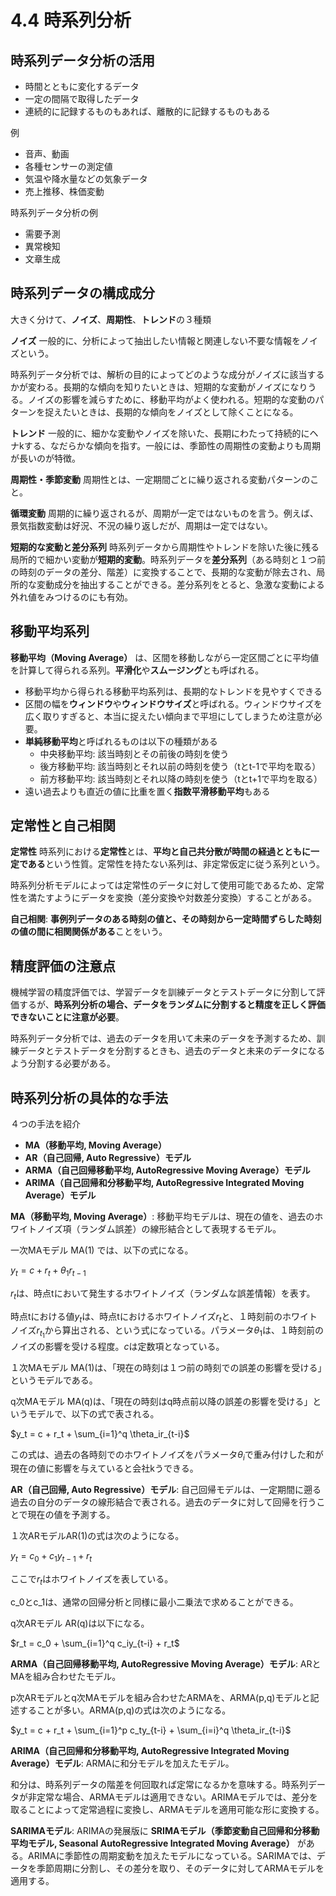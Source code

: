 <script type="text/javascript" async src="https://cdnjs.cloudflare.com/ajax/libs/mathjax/3.2.2/es5/tex-mml-chtml.min.js">
</script>
<script type="text/x-mathjax-config">
 MathJax.Hub.Config({
 tex2jax: {
 inlineMath: [['$', '$'] ],
 displayMath: [ ['$$','$$'], ["\\[","\\]"] ]
 }
 });
</script>

# 4.4 時系列分析

## 時系列データ分析の活用

- 時間とともに変化するデータ
- 一定の間隔で取得したデータ
- 連続的に記録するものもあれば、離散的に記録するものもある

例

- 音声、動画
- 各種センサーの測定値
- 気温や降水量などの気象データ
- 売上推移、株価変動

時系列データ分析の例

- 需要予測
- 異常検知
- 文章生成

## 時系列データの構成成分

大きく分けて、**ノイズ**、**周期性**、**トレンド**の３種類

**ノイズ** 一般的に、分析によって抽出したい情報と関連しない不要な情報をノイズという。

時系列データ分析では、解析の目的によってどのような成分がノイズに該当するかが変わる。長期的な傾向を知りたいときは、短期的な変動がノイズになりうる。ノイズの影響を減らすために、移動平均がよく使われる。短期的な変動のパターンを捉えたいときは、長期的な傾向をノイズとして除くことになる。

**トレンド** 一般的に、細かな変動やノイズを除いた、長期にわたって持続的にヘナkする、なだらかな傾向を指す。一般には、季節性の周期性の変動よりも周期が長いのが特徴。

**周期性・季節変動** 周期性とは、一定期間ごとに繰り返される変動パターンのこと。

**循環変動** 周期的に繰り返されるが、周期が一定ではないものを言う。例えば、景気指数変動は好況、不況の繰り返しだが、周期は一定ではない。

**短期的な変動と差分系列** 時系列データから周期性やトレンドを除いた後に残る局所的で細かい変動が**短期的変動**。時系列データを**差分系列**（ある時刻と１つ前の時刻のデータの差分、階差）に変換することで、長期的な変動が除去され、局所的な変動成分を抽出することができる。差分系列をとると、急激な変動による外れ値をみつけるのにも有効。

## 移動平均系列

**移動平均（Moving Average）** は、区間を移動しながら一定区間ごとに平均値を計算して得られる系列。**平滑化**や**スムージング**とも呼ばれる。

- 移動平均から得られる移動平均系列は、長期的なトレンドを見やすくできる
- 区間の幅を**ウィンドウ**や**ウィンドウサイズ**と呼ばれる。ウィンドウサイズを広く取りすぎると、本当に捉えたい傾向まで平坦にしてしまうため注意が必要。
- **単純移動平均**と呼ばれるものは以下の種類がある
  - 中央移動平均: 該当時刻とその前後の時刻を使う
  - 後方移動平均: 該当時刻とそれ以前の時刻を使う（tとt-1で平均を取る）
  - 前方移動平均: 該当時刻とそれ以降の時刻を使う（tとt+1で平均を取る）
- 遠い過去よりも直近の値に比重を置く**指数平滑移動平均**もある

## 定常性と自己相関

**定常性** 時系列における**定常性**とは、**平均と自己共分散が時間の経過とともに一定である**という性質。定常性を持たない系列は、非定常仮定に従う系列という。

時系列分析モデルによっては定常性のデータに対して使用可能であるため、定常性を満たすようにデータを変換（差分変換や対数差分変換）することがある。

**自己相関**: **事例列データのある時刻の値と、その時刻から一定時間ずらした時刻の値の間に相関関係がある**ことをいう。

## 精度評価の注意点

機械学習の精度評価では、学習データを訓練データとテストデータに分割して評価するが、**時系列分析の場合、データをランダムに分割すると精度を正しく評価できないことに注意が必要**。

時系列データ分析では、過去のデータを用いて未来のデータを予測するため、訓練データとテストデータを分割するときも、過去のデータと未来のデータになるよう分割する必要がある。

## 時系列分析の具体的な手法

４つの手法を紹介

- **MA（移動平均, Moving Average）**
- **AR（自己回帰, Auto Regressive）モデル**
- **ARMA（自己回帰移動平均, AutoRegressive Moving Average）モデル**
- **ARIMA（自己回帰和分移動平均, AutoRegressive Integrated Moving Average）モデル**

**MA（移動平均, Moving Average）**: 移動平均モデルは、現在の値を、過去のホワイトノイズ項（ランダム誤差）の線形結合として表現するモデル。

一次MAモデル MA(1) では、以下の式になる。

$y_t = c + r_t + \theta_1r_{t-1}$

$r_t$は、時点tにおいて発生するホワイトノイズ（ランダムな誤差情報）を表す。

時点tにおける値$y_t$は、時点tにおけるホワイトノイズ$r_t$と、１時刻前のホワイトノイズ$r_{t_1}$から算出される、という式になっている。パラメータ$\theta_1$は、１時刻前のノイズの影響を受ける程度。$c$は定数項となっている。

１次MAモデル MA(1)は、「現在の時刻は１つ前の時刻での誤差の影響を受ける」というモデルである。

q次MAモデル MA(q)は、「現在の時刻はq時点前以降の誤差の影響を受ける」というモデルで、以下の式で表される。

$y_t = c + r_t + \sum_{i=1}^q \theta_ir_{t-i}$

この式は、過去の各時刻でのホワイトノイズをパラメータ$\theta_i$で重み付けした和が現在の値に影響を与えていると会社kうできる。

**AR（自己回帰, Auto Regressive）モデル**: 自己回帰モデルは、一定期間に遡る過去の自分のデータの線形結合で表される。過去のデータに対して回帰を行うことで現在の値を予測する。

１次ARモデルAR(1)の式は次のようになる。

$y_t = c_0 + c_1y_{t-1} + r_t$

ここで$r_t$はホワイトノイズを表している。

c_0とc_1は、通常の回帰分析と同様に最小二乗法で求めることができる。

q次ARモデル AR(q)は以下になる。

$r_t = c_0 + \sum_{i=1}^q c_iy_{t-i} + r_t$

**ARMA（自己回帰移動平均, AutoRegressive Moving Average）モデル**: ARとMAを組み合わせたモデル。

p次ARモデルとq次MAモデルを組み合わせたARMAを、ARMA(p,q)モデルと記述することが多い。ARMA(p,q)の式は次のようになる。

$y_t = c + r_t + \sum_{i=1}^p c_ty_{t-i} + \sum_{i=i}^q \theta_ir_{t-i}$

**ARIMA（自己回帰和分移動平均, AutoRegressive Integrated Moving Average）モデル**: ARMAに和分モデルを加えたモデル。

和分は、時系列データの階差を何回取れば定常になるかを意味する。時系列データが非定常な場合、ARMAモデルは適用できない。ARIMAモデルでは、差分を取ることによって定常過程に変換し、ARMAモデルを適用可能な形に変換する。

**SARIMAモデル**: ARIMAの発展版に **SRIMAモデル（季節変動自己回帰和分移動平均モデル, Seasonal AutoRegressive Integrated Moving Average）** がある。ARIMAに季節性の周期変動を加えたモデルになっている。SARIMAでは、データを季節周期に分割し、その差分を取り、そのデータに対してARMAモデルを適用する。

